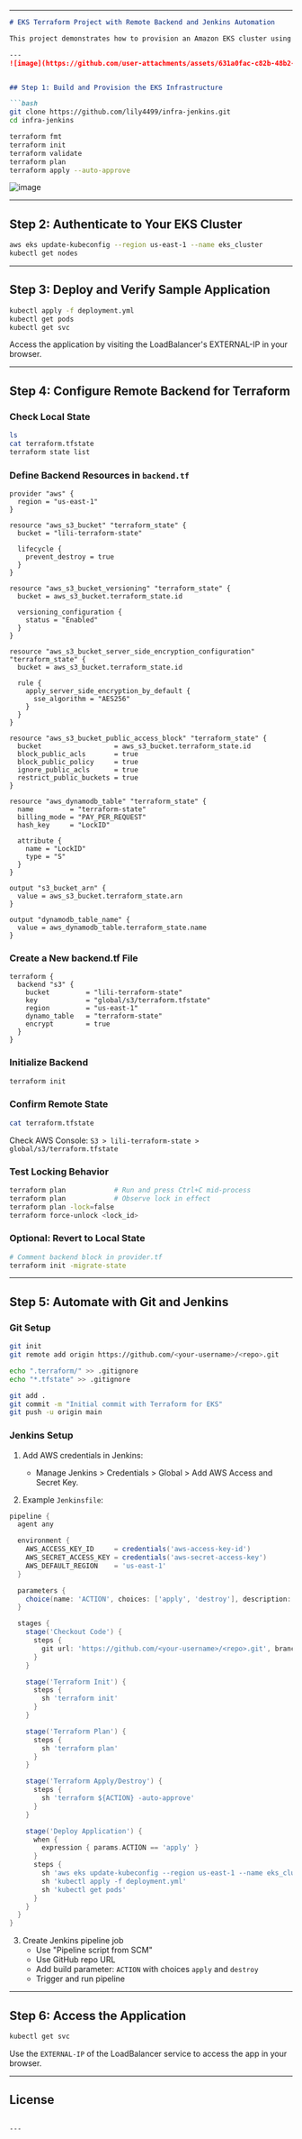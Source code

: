 

---

```markdown
# EKS Terraform Project with Remote Backend and Jenkins Automation

This project demonstrates how to provision an Amazon EKS cluster using Terraform, configure a remote backend with S3 and DynamoDB, and automate deployment through GitHub and Jenkins.

---
![image](https://github.com/user-attachments/assets/631a0fac-c82b-48b2-8651-b18b49ea2637)


## Step 1: Build and Provision the EKS Infrastructure

```bash
git clone https://github.com/lily4499/infra-jenkins.git
cd infra-jenkins

terraform fmt
terraform init
terraform validate
terraform plan
terraform apply --auto-approve
```
![image](https://github.com/user-attachments/assets/abaa120e-ec47-40f3-9cb3-000459f1b5dc)

---

## Step 2: Authenticate to Your EKS Cluster

```bash
aws eks update-kubeconfig --region us-east-1 --name eks_cluster
kubectl get nodes
```

---

## Step 3: Deploy and Verify Sample Application

```bash
kubectl apply -f deployment.yml
kubectl get pods
kubectl get svc
```

Access the application by visiting the LoadBalancer's EXTERNAL-IP in your browser.

---

## Step 4: Configure Remote Backend for Terraform

### Check Local State

```bash
ls
cat terraform.tfstate
terraform state list
```

### Define Backend Resources in `backend.tf`

```hcl
provider "aws" {
  region = "us-east-1"
}

resource "aws_s3_bucket" "terraform_state" {
  bucket = "lili-terraform-state"

  lifecycle {
    prevent_destroy = true
  }
}

resource "aws_s3_bucket_versioning" "terraform_state" {
  bucket = aws_s3_bucket.terraform_state.id

  versioning_configuration {
    status = "Enabled"
  }
}

resource "aws_s3_bucket_server_side_encryption_configuration" "terraform_state" {
  bucket = aws_s3_bucket.terraform_state.id

  rule {
    apply_server_side_encryption_by_default {
      sse_algorithm = "AES256"
    }
  }
}

resource "aws_s3_bucket_public_access_block" "terraform_state" {
  bucket                  = aws_s3_bucket.terraform_state.id
  block_public_acls       = true
  block_public_policy     = true
  ignore_public_acls      = true
  restrict_public_buckets = true
}

resource "aws_dynamodb_table" "terraform_state" {
  name         = "terraform-state"
  billing_mode = "PAY_PER_REQUEST"
  hash_key     = "LockID"

  attribute {
    name = "LockID"
    type = "S"
  }
}

output "s3_bucket_arn" {
  value = aws_s3_bucket.terraform_state.arn
}

output "dynamodb_table_name" {
  value = aws_dynamodb_table.terraform_state.name
}
```

### Create a New backend.tf File

```hcl
terraform {
  backend "s3" {
    bucket         = "lili-terraform-state"
    key            = "global/s3/terraform.tfstate"
    region         = "us-east-1"
    dynamo_table   = "terraform-state"
    encrypt        = true
  }
}
```

### Initialize Backend

```bash
terraform init
```

### Confirm Remote State

```bash
cat terraform.tfstate
```

Check AWS Console: `S3 > lili-terraform-state > global/s3/terraform.tfstate`

### Test Locking Behavior

```bash
terraform plan            # Run and press Ctrl+C mid-process
terraform plan            # Observe lock in effect
terraform plan -lock=false
terraform force-unlock <lock_id>
```

### Optional: Revert to Local State

```bash
# Comment backend block in provider.tf
terraform init -migrate-state
```

---

## Step 5: Automate with Git and Jenkins

### Git Setup

```bash
git init
git remote add origin https://github.com/<your-username>/<repo>.git

echo ".terraform/" >> .gitignore
echo "*.tfstate" >> .gitignore

git add .
git commit -m "Initial commit with Terraform for EKS"
git push -u origin main
```

### Jenkins Setup

1. Add AWS credentials in Jenkins:
   - Manage Jenkins > Credentials > Global > Add AWS Access and Secret Key.

2. Example `Jenkinsfile`:

```groovy
pipeline {
  agent any

  environment {
    AWS_ACCESS_KEY_ID     = credentials('aws-access-key-id')
    AWS_SECRET_ACCESS_KEY = credentials('aws-secret-access-key')
    AWS_DEFAULT_REGION    = 'us-east-1'
  }

  parameters {
    choice(name: 'ACTION', choices: ['apply', 'destroy'], description: 'Terraform action')
  }

  stages {
    stage('Checkout Code') {
      steps {
        git url: 'https://github.com/<your-username>/<repo>.git', branch: 'main'
      }
    }

    stage('Terraform Init') {
      steps {
        sh 'terraform init'
      }
    }

    stage('Terraform Plan') {
      steps {
        sh 'terraform plan'
      }
    }

    stage('Terraform Apply/Destroy') {
      steps {
        sh 'terraform ${ACTION} -auto-approve'
      }
    }

    stage('Deploy Application') {
      when {
        expression { params.ACTION == 'apply' }
      }
      steps {
        sh 'aws eks update-kubeconfig --region us-east-1 --name eks_cluster'
        sh 'kubectl apply -f deployment.yml'
        sh 'kubectl get pods'
      }
    }
  }
}
```

3. Create Jenkins pipeline job
   - Use "Pipeline script from SCM"
   - Use GitHub repo URL
   - Add build parameter: `ACTION` with choices `apply` and `destroy`
   - Trigger and run pipeline

---

## Step 6: Access the Application

```bash
kubectl get svc
```

Use the `EXTERNAL-IP` of the LoadBalancer service to access the app in your browser.

---

## License


```

---

